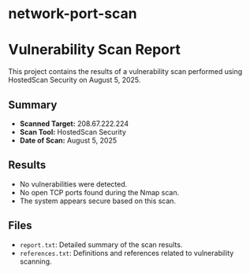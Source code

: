 # network-port-scan
# Vulnerability Scan Report

This project contains the results of a vulnerability scan performed using HostedScan Security on August 5, 2025.

## Summary

- **Scanned Target:** 208.67.222.224
- **Scan Tool:** HostedScan Security
- **Date of Scan:** August 5, 2025

## Results

- No vulnerabilities were detected.
- No open TCP ports found during the Nmap scan.
- The system appears secure based on this scan.

## Files

- `report.txt`: Detailed summary of the scan results.
- `references.txt`: Definitions and references related to vulnerability scanning.
